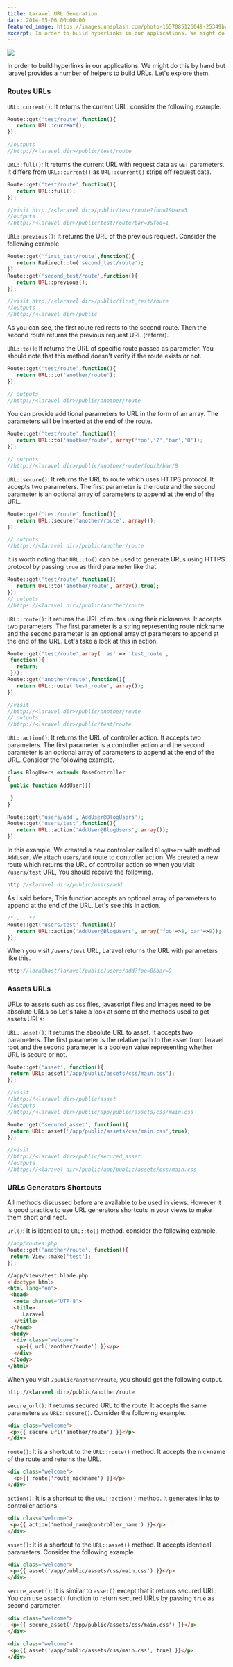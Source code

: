 ```yaml
---
title: Laravel URL Generation
date: 2014-05-06 00:00:00
featured_image: https://images.unsplash.com/photo-1657085126049-25349bcde5a2?q=90&fm=jpg&w=1000&fit=max
excerpt: In order to build hyperlinks in our applications. We might do this by hand but laravel provides a number of helpers to build URLs. Let's explore them.
---
```


![](https://images.unsplash.com/photo-1657085126049-25349bcde5a2?q=90&fm=jpg&w=1000&fit=max)

In order to build hyperlinks in our applications. We might do this by hand but laravel provides a number of helpers to build URLs. Let's explore them.

### Routes URLs

`URL::current()`: It returns the current URL. consider the following example.

```php
Route::get('test/route',function(){
   return URL::current();
});

//outputs
//http://<laravel dir>/public/test/route
```

`URL::full()`: It returns the current URL with request data as `GET` parameters. It differs from `URL::current()` as `URL::current()` strips off request data.

```php
Route::get('test/route',function(){
   return URL::full();
});

//visit http://<laravel dir>/public/test/route?foo=1&bar=3
//outputs
//http://<laravel dir>/public/test/route?bar=3&foo=1
```

`URL::previous()`: It returns the URL of the previous request. Consider the following example.

```php
Route::get('first_test/route',function(){
   return Redirect::to('second_test/route');
});
Route::get('second_test/route',function(){
   return URL::previous();
});

//visit http://<laravel dir>/public/first_test/route
//outputs
//http://<laravel dir>/public
```

As you can see, the first route redirects to the second route. Then the second route returns the previous request URL (referer).

`URL::to()`: It returns the URL of specific route passed as parameter. You should note that this method doesn't verify if the route exists or not.

```php
Route::get('test/route',function(){
   return URL::to('another/route');
});

// outputs
//http://<laravel dir>/public/another/route
```

You can provide additional parameters to URL in the form of an array. The parameters will be inserted at the end of the route.

```php
Route::get('test/route',function(){
   return URL::to('another/route', array('foo','2','bar','8'));
});

// outputs
//http://<laravel dir>/public/another/route/foo/2/bar/8
```

`URL::secure()`: It returns the URL to route which uses HTTPS protocol. It accepts two parameters. The first parameter is the route and the second parameter is an optional array of parameters to append at the end of the URL.

```php
Route::get('test/route',function(){
   return URL::secure('another/route', array());
});

// outputs
//https://<laravel dir>/public/another/route
```

It is worth noting that `URL::to()` can be used to generate URLs using HTTPS protocol by passing `true` as third parameter like that.

```php
Route::get('test/route',function(){
   return URL::to('another/route', array(),true);
});
// outputs
//https://<laravel dir>/public/another/route
```

`URL::route()`: It returns the URL of routes using their nicknames. It accepts two parameters. The first parameter is a string representing route nickname and the second parameter is an optional array of parameters to append at the end of the URL. Let's take a look at this in action.

```php
Route::get('test/route',array( 'as' => 'test_route',
 function(){
   return;
 }));
Route::get('another/route',function(){
   return URL::route('test_route', array());
});

//visit
//http://<laravel dir>/public/another/route
// outputs
//http://<laravel dir>/public/test/route
```

`URL::action()`: It returns the URL of controller action. It accepts two parameters. The first parameter is a controller action and the second parameter is an optional array of parameters to append at the end of the URL. Consider the following example.

```php
class BlogUsers extends BaseController
{
 public function AddUser(){

 }
}

Route::get('users/add','AddUser@BlogUsers');
Route::get('users/test',function(){
   return URL::action('AddUser@BlogUsers', array());
});
```

In this example, We created a new controller called `BlogUsers` with method `AddUser`. We attach `users/add` route to controller action. We created a new route which returns the URL of controller action so when you visit `/users/test` URL, You should receive the following.

```php
http://<laravel dir>/public/users/add
```

As i said before, This function accepts an optional array of parameters to append at the end of the URL. Let's see this in action.

```php
/* ... */
Route::get('users/test',function(){
   return URL::action('AddUser@BlogUsers', array('foo'=>8,'bar'=>9));
});
```

When you visit `/users/test` URL, Laravel returns the URL with parameters like this.

```php
http://localhost/laravel/public/users/add?foo=8&bar=9
```

### Assets URLs

URLs to assets such as css files, javascript files and images need to be absolute URLs so Let's take a look at some of the methods used to get assets URLs:

`URL::asset()`: It returns the absolute URL to asset. It accepts two parameters. The first parameter is the relative path to the asset from laravel root and the second parameter is a boolean value representing whether URL is secure or not.

```php
Route::get('asset', function(){
 return URL::asset('/app/public/assets/css/main.css');
});

//visit
//http://<laravel dir>/public/asset
//outputs
//http://<laravel dir>/public/app/public/assets/css/main.css

Route::get('secured_asset', function(){
 return URL::asset('/app/public/assets/css/main.css',true);
});

//visit
//http://<laravel dir>/public/secured_asset
//outputs
//https://<laravel dir>/public/app/public/assets/css/main.css
```

### URLs Generators Shortcuts

All methods discussed before are available to be used in views. However it is good practice to use URL generators shortcuts in your views to make them short and neat.

`url()`: It is identical to `URL::to()` method. consider the following example.

```php
//app/routes.php
Route::get('another/route', function(){
 return View::make('test');
});
```

```html
//app/views/test.blade.php
<!doctype html>
<html lang="en">
 <head>
  <meta charset="UTF-8">
  <title>
     Laravel
  </title>
 </head>
 <body>
  <div class="welcome">
   <p>{{ url('another/route') }}</p>
  </div>
 </body>
</html>
```

When you visit `/public/another/route`, you should get the following output.

```html
http://<laravel dir>/public/another/route
```

`secure_url()`: It returns secured URL to the route. It accepts the same parameters as `URL::secure()`. Consider the following example.

```html
<div class="welcome">
 <p>{{ secure_url('another/route') }}</p>
</div>
```

`route()`: It is a shortcut to the `URL::route()` method. It accepts the nickname of the route and returns the URL.

```html
<div class="welcome">
  <p>{{ route('route_nickname') }}</p>
</div>
```

`action()`: It is a shortcut to the `URL::action()` method. It generates links to controller actions.

```html
<div class="welcome">
 <p>{{ action('method_name@controller_name') }}</p>
</div>
```

`asset()`: It is a shortcut to the `URL::asset()` method. It accepts identical parameters. Consider the following example.

```html
<div class="welcome">
 <p>{{ asset('/app/public/assets/css/main.css') }}</p>
</div>
```

`secure_asset()`: It is similar to `asset()` except that it returns secured URL. You can use `asset()` function to return secured URLs by passing `true` as second parameter.

```html
<div class="welcome">
 <p>{{ secure_asset('/app/public/assets/css/main.css') }}</p>
</div>
```

```html
<div class="welcome">
 <p>{{ asset('/app/public/assets/css/main.css', true) }}</p>
</div>
```